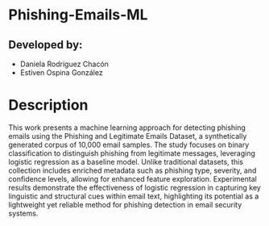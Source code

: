 # Phishing-Emails-ML

## Developed by:
- Daniela Rodríguez Chacón
- Estiven Ospina González

# Description
This work presents a machine learning approach for detecting phishing emails using the Phishing and Legitimate Emails Dataset, a synthetically generated corpus of 10,000 email samples. The study focuses on binary classification to distinguish phishing from legitimate messages, leveraging logistic regression as a baseline model. Unlike traditional datasets, this collection includes enriched metadata such as phishing type, severity, and confidence levels, allowing for enhanced feature exploration. Experimental results demonstrate the effectiveness of logistic regression in capturing key linguistic and structural cues within email text, highlighting its potential as a lightweight yet reliable method for phishing detection in email security systems.
